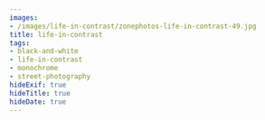 ```yaml
---
images:
- /images/life-in-contrast/zonephotos-life-in-contrast-49.jpg
title: life-in-contrast
tags:
- black-and-white
- life-in-contrast
- monochrome
- street-photography
hideExif: true
hideTitle: true
hideDate: true
---
```

